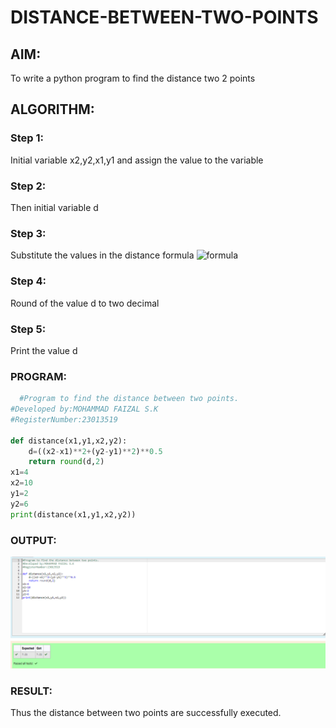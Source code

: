 # DISTANCE-BETWEEN-TWO-POINTS

## AIM:
To write a python program to find the distance two 2 points
## ALGORITHM:
### Step 1: 
Initial variable x2,y2,x1,y1 and assign the value to the variable
### Step 2: 
Then initial variable d
### Step 3: 
Substitute the values in the distance formula  ![formula](/formula.JPG)
### Step 4: 
Round of the value d to two decimal
### Step 5: 
Print the value d
### PROGRAM:
```py
  #Program to find the distance between two points.
#Developed by:MOHAMMAD FAIZAL S.K
#RegisterNumber:23013519

def distance(x1,y1,x2,y2):
    d=((x2-x1)**2+(y2-y1)**2)**0.5
    return round(d,2)
x1=4
x2=10
y1=2
y2=6 
print(distance(x1,y1,x2,y2))
```

### OUTPUT:
![](./output.png)

### RESULT:
Thus the distance between two points are successfully executed.
